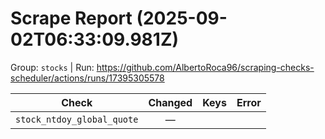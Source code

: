 # Scrape Report (2025-09-02T06:33:09.981Z)

Group: `stocks`  |  Run: https://github.com/AlbertoRoca96/scraping-checks-scheduler/actions/runs/17395305578

| Check | Changed | Keys | Error |
|---|:---:|:--|:--|
| `stock_ntdoy_global_quote` | — |  |  |
